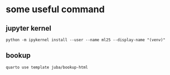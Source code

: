 # some useful command

## jupyter kernel

```
python -m ipykernel install --user --name ml25 --display-name "(venv)"
```

## bookup

```
quarto use template juba/bookup-html
```